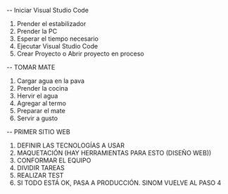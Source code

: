 <!-- ALGORITMO -->
-- Iniciar Visual Studio Code

1) Prender el estabilizador
2) Prender la PC
3) Esperar el tiempo necesario
4) Ejecutar Visual Studio Code
5) Crear Proyecto o Abrir proyecto en proceso

-- TOMAR MATE

1) Cargar agua en la pava
2) Prender la cocina
3) Hervir el agua
4) Agregar al termo
5) Preparar el mate
6) Servir a gusto


-- PRIMER SITIO WEB
1) DEFINIR LAS TECNOLOGÍAS A USAR
2) MAQUETACIÓN (HAY HERRAMIENTAS PARA ESTO (DISEÑO WEB)) 
3) CONFORMAR EL EQUIPO
4) DIVIDIR TAREAS
5) REALIZAR TEST
6) SI TODO ESTÁ OK, PASA A PRODUCCIÓN. SINOM VUELVE AL PASO 4